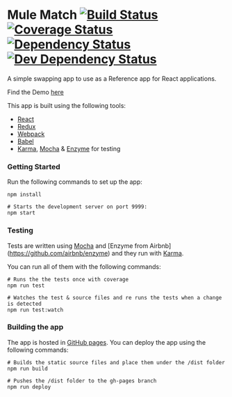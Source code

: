 # Mule Match [![Build Status][1]][2] [![Coverage Status][7]][8] [![Dependency Status][3]][4] [![Dev Dependency Status][5]][6]

[1]: https://travis-ci.org/mulesoft-labs/mule-match.svg?branch=master
[2]: https://travis-ci.org/mulesoft-labs/mule-match
[3]: https://gemnasium.com/mulesoft-labs/mule-match.svg
[4]: https://gemnasium.com/mulesoft-labs/mule-match#info=dependencies&view=table
[5]: https://david-dm.org/mulesoft-labs/mule-match/dev-status.svg
[6]: https://david-dm.org/mulesoft-labs/mule-match#info=devDependencies&view=table
[7]: https://coveralls.io/repos/github/mulesoft-labs/mule-match/badge.svg?branch=master
[8]: https://coveralls.io/github/mulesoft-labs/mule-match?branch=master

A simple swapping app to use as a Reference app for React applications.

Find the Demo [here](http://mulesoft-labs.github.io/mule-match/)

This app is built using the following tools:

* [React](https://facebook.github.io/react/)
* [Redux](http://redux.js.org/)
* [Webpack](https://webpack.github.io/)
* [Babel](https://babeljs.io/)
* [Karma](http://karma-runner.github.io/), [Mocha](https://mochajs.org/) & [Enzyme](https://github.com/airbnb/enzyme) for testing

### Getting Started

Run the following commands to set up the app:
```
npm install

# Starts the development server on port 9999:
npm start
```

### Testing

Tests are written using [Mocha](https://mochajs.org/) and [Enzyme from Airbnb] (https://github.com/airbnb/enzyme) and they run with [Karma](http://karma-runner.github.io/).

You can run all of them with the following commands:

```
# Runs the the tests once with coverage
npm run test

# Watches the test & source files and re runs the tests when a change is detected
npm run test:watch
```

### Building the app

The app is hosted in [GitHub pages](https://pages.github.com/). You can deploy the app using the following commands:

```
# Builds the static source files and place them under the /dist folder
npm run build

# Pushes the /dist folder to the gh-pages branch
npm run deploy

```
